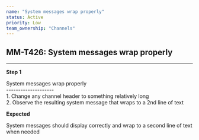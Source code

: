 ```yaml
---
name: "System messages wrap properly"
status: Active
priority: Low
team_ownership: "Channels"
---
```


## MM-T426: System messages wrap properly

---

**Step 1**

System messages wrap properly\
\--------------------\
1\. Change any channel header to something relatively long\
2\. Observe the resulting system message that wraps to a 2nd line of text

**Expected**

System messages should display correctly and wrap to a second line of text when needed
